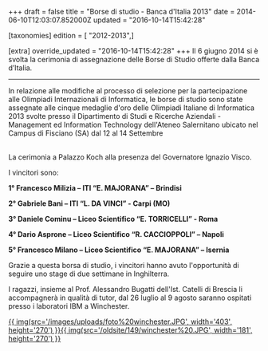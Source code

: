 +++
draft = false
title = "Borse di studio - Banca d'Italia 2013"
date = 2014-06-10T12:03:07.852000Z
updated = "2016-10-14T15:42:28"

[taxonomies]
edition = [ "2012-2013",]

[extra]
override_updated = "2016-10-14T15:42:28"
+++
Il 6 giugno 2014 si è svolta la cerimonia di assegnazione delle Borse di Studio offerte dalla Banca d’Italia.

<div style="text-align: center;">

- - -

</div>
In relazione alle modifiche al processo di selezione per la partecipazione alle Olimpiadi Internazionali di Informatica, le borse di studio sono state assegnate alle cinque medaglie d'oro delle Olimpiadi Italiane di Informatica 2013 svolte presso il Dipartimento di Studi e Ricerche Aziendali - Management ed Information Technology dell'Ateneo Salernitano ubicato nel Campus di Fisciano (SA) dal 12 al 14 Settembre

<br/> La cerimonia a Palazzo Koch alla presenza del Governatore Ignazio Visco.

I vincitori sono:

**1° Francesco Milizia – ITI “E. MAJORANA” – Brindisi**

**2° Gabriele Bani – ITI “L. DA VINCI” - Carpi (MO)**

**3° Daniele Cominu – Liceo Scientifico “E. TORRICELLI” - Roma**

**4° Dario Asprone – Liceo Scientifico “R. CACCIOPPOLI” – Napoli**

**5° Francesco Milano – Liceo Scientifico “E. MAJORANA” – Isernia**

Grazie a questa borsa di studio, i vincitori hanno avuto l'opportunità di seguire uno stage di due settimane in Inghilterra.

I ragazzi, insieme al Prof. Alessandro Bugatti dell'Ist. Catelli di Brescia li accompagnerà in qualità di tutor, dal 26 luglio al 9 agosto saranno ospitati presso i laboratori IBM a Winchester.

[{{ img(src='/images/uploads/foto%20winchester.JPG', width='403', height='270') }}](/images/uploads/foto%20winchester.JPG)[{{ img(src='/oldsite/149/winchester%20.JPG', width='181', height='270') }}](/oldsite/149/winchester%20.JPG)